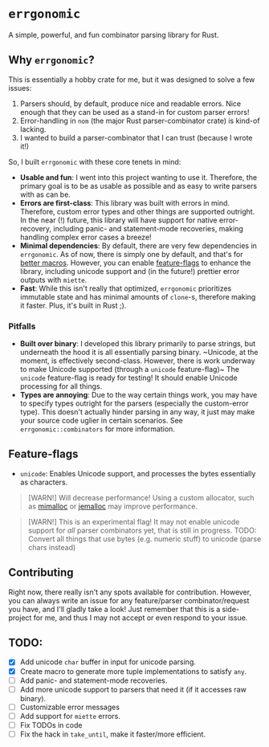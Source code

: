 # `errgonomic`

A simple, powerful, and fun combinator parsing library for Rust.

## Why `errgonomic`?

This is essentially a hobby crate for me, but it was designed to solve a few issues:

1. Parsers should, by default, produce nice and readable errors. Nice enough that they can be used as a stand-in for
   custom parser errors!
2. Error-handling in `nom` (the major Rust parser-combinator crate) is kind-of lacking.
3. I wanted to build a parser-combinator that I can trust (because I wrote it!)

So, I built `errgonomic` with these core tenets in mind:

- **Usable and fun**: I went into this project wanting to use it. Therefore, the primary goal is to be as usable as
  possible and as easy to write parsers with as can be.
- **Errors are first-class**: This library was built with errors in mind. Therefore, custom error types and other things
  are supported outright. In the near (!) future, this library will have support for native error-recovery, including
  panic- and statement-mode recoveries, making handling complex error cases a breeze!
- **Minimal dependencies**: By default, there are very few dependencies in `errgonomic`. As of now, there is simply one
  by default, and that's for [better macros](https://crates.io/crates/eval-macro). However, you can enable
  [feature-flags](#feature-flags) to enhance the library, including unicode support and (in the future!) prettier
  error outputs with `miette`.
- **Fast**: While this isn't really that optimized, `errgonomic` prioritizes immutable state and has minimal
  amounts of `clone`-s, therefore making it faster. Plus, it's built in Rust ;).

### Pitfalls

- **Built over binary**: I developed this library primarily to parse strings, but underneath the hood it is all
  essentially parsing binary. ~Unicode, at the moment, is effectively second-class. However, there is work underway to
  make Unicode supported (through a `unicode` feature-flag)~ The `unicode` feature-flag is ready for testing! It should
  enable Unicode processing for all things.
- **Types are annoying**: Due to the way certain things work, you may have to specify types outright for the parsers
  (especially the custom-error type). This doesn't actually hinder parsing in any way, it just may make your source code
  uglier in certain scenarios. See `errgonomic::combinators` for more information.

## Feature-flags

- `unicode`: Enables Unicode support, and processes the bytes essentially as characters.

> [WARN!]
> Will decrease performance! Using a custom allocator, such as [mimalloc](https://github.com/purpleprotocol/mimalloc_rust) or [jemalloc](https://github.com/tikv/jemallocator) may improve performance.

> [WARN!]
> This is an experimental flag! It may not enable unicode support for _all_ parser combinators yet, that is still in
> progress.
> TODO: Convert all things that use bytes (e.g. numeric stuff) to unicode (parse chars instead)

  <!-- - `fancy`: Enables support for `miette`, and enables `miette::Diagnostic` for `Error` and `Errors`. NOTE: Requires
  anything implementing `CustomError` to implement `miette::Diagnostic` and `core::error::Error`. This also disables
  support for parsing bytes, i.e. `[u8]`. WARN: This feature is not stable yet!
  -->

## Contributing

Right now, there really isn't any spots available for contribution. However, you can always write an issue for any
feature/parser combinator/request you have, and I'll gladly take a look! Just remember that this is a side-project for
me, and thus I may not accept or even respond to your issue.

## TODO:

- [x] Add unicode `char` buffer in input for unicode parsing.
- [x] Create macro to generate more tuple implementations to satisfy `any`.
- [ ] Add panic- and statement-mode recoveries.
- [ ] Add more unicode support to parsers that need it (if it accesses raw binary).
- [ ] Customizable error messages
- [ ] Add support for `miette` errors.
- [ ] Fix TODOs in code
- [ ] Fix the hack in `take_until`, make it faster/more efficient.
